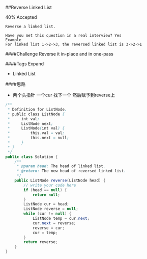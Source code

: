 ##Reverse Linked List

40% Accepted

	Reverse a linked list.

	Have you met this question in a real interview? Yes
	Example
	For linked list 1->2->3, the reversed linked list is 3->2->1

####Challenge
Reverse it in-place and in one-pass

####Tags Expand
- Linked List


####思路
- 两个头指针 一个cur 找下一个 然后赋予到reverse上

```java
/**
 * Definition for ListNode.
 * public class ListNode {
 *     int val;
 *     ListNode next;
 *     ListNode(int val) {
 *         this.val = val;
 *         this.next = null;
 *     }
 * }
 */
public class Solution {
    /**
     * @param head: The head of linked list.
     * @return: The new head of reversed linked list.
     */
    public ListNode reverse(ListNode head) {
        // write your code here
        if (head == null) {
            return null;
        }
        ListNode cur = head;
        ListNode reverse = null;
        while (cur != null) {
            ListNode temp = cur.next;
            cur.next = reverse;
            reverse = cur;
            cur = temp;
        }
        return reverse;
    }
}


```
